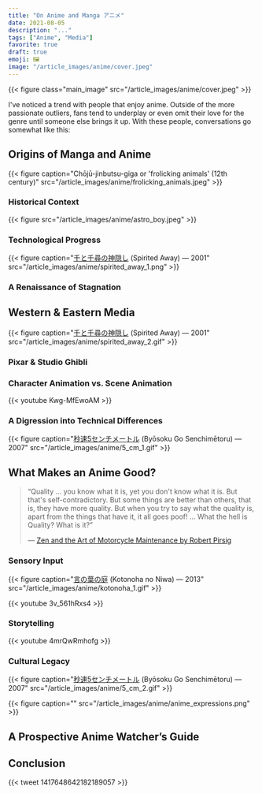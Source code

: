 ```yaml
---
title: "On Anime and Manga アニメ"
date: 2021-08-05
description: "..."
tags: ["Anime", "Media"]
favorite: true
draft: true
emoji: 🖼
image: "/article_images/anime/cover.jpeg"
---
```


{{< figure class="main_image" src="/article_images/anime/cover.jpeg" >}}

I've noticed a trend with people that enjoy anime. Outside of the more passionate outliers, fans tend to underplay or even omit their love for the genre until someone else brings it up. With these people, conversations go somewhat like this:

## Origins of Manga and Anime

{{< figure caption="Chōjū-jinbutsu-giga or 'frolicking animals' (12th century)" src="/article_images/anime/frolicking_animals.jpeg" >}}

### Historical Context

{{< figure src="/article_images/anime/astro_boy.jpeg" >}}

### Technological Progress

{{< figure caption="[千と千尋の神隠し](https://en.wikipedia.org/wiki/Spirited_Away) (Spirited Away) — 2001" src="/article_images/anime/spirited_away_1.png" >}}

### A Renaissance of Stagnation

## Western & Eastern Media

{{< figure caption="[千と千尋の神隠し](https://en.wikipedia.org/wiki/Spirited_Away) (Spirited Away) — 2001" src="/article_images/anime/spirited_away_2.gif" >}}

### Pixar & Studio Ghibli

### Character Animation vs. Scene Animation

{{< youtube Kwg-MfEwoAM >}}

### A Digression into Technical Differences

{{< figure caption="[秒速5センチメートル](https://en.wikipedia.org/wiki/5_Centimeters_per_Second) (Byōsoku Go Senchimētoru) — 2007" src="/article_images/anime/5_cm_1.gif" >}}

## What Makes an Anime Good?

> “Quality ... you know what it is, yet you don't know what it is. But that's self-contradictory. But some things are better than others, that is, they have more quality. But when you try to say what the quality is, apart from the things that have it, it all goes poof! ... What the hell is Quality? What is it?”
>
> — [Zen and the Art of Motorcycle Maintenance by Robert Pirsig](https://www.goodreads.com/book/show/629.Zen_and_the_Art_of_Motorcycle_Maintenance)

### Sensory Input

{{< figure caption="[言の葉の庭](https://en.wikipedia.org/wiki/The_Garden_of_Words) (Kotonoha no Niwa) — 2013" src="/article_images/anime/kotonoha_1.gif" >}}

{{< youtube 3v_561hRxs4 >}}

### Storytelling

{{< youtube 4mrQwRmhofg >}}

### Cultural Legacy

{{< figure caption="[秒速5センチメートル](https://en.wikipedia.org/wiki/5_Centimeters_per_Second) (Byōsoku Go Senchimētoru) — 2007" src="/article_images/anime/5_cm_2.gif" >}}

{{< figure caption="" src="/article_images/anime/anime_expressions.png" >}}

## A Prospective Anime Watcher’s Guide

## Conclusion

{{< tweet 1417648642182189057 >}}

<!-- Footnotes -->